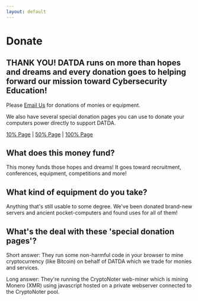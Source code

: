 ```yaml
---
layout: default
---
```

# Donate

## THANK YOU! DATDA runs on more than hopes and dreams and every donation goes to helping forward our mission toward Cybersecurity Education!

Please [Email Us](mailto:datda.uwyo@gmail.com) for donations of monies or equipment.

We also have several special donation pages you can use to donate your computers power directly to support DATDA. 

[10% Page](https://madesafeinwyoming.com/donate_10.html) | [50% Page](https://madesafeinwyoming.com/donate_50.html) | [100% Page](https://madesafeinwyoming.com/donate_100.html)

## What does this money fund?
This money funds those hopes and dreams! It goes toward recruitment, conferences, equipment, competitions and more!

## What kind of equipment do you take?
Anything that's still usable to some degree. We've been donated brand-new servers and ancient pocket-computers and found uses for all of them!

## What's the deal with these 'special donation pages'?
Short answer: They run some non-harmful code in your browser to mine cryptocurrency (like Bitcoin) on behalf of DATDA which we trade for monies and services.

Long answer: They're running the CryptoNoter web-miner which is mining Monero (XMR) using javascript hosted on a private webserver connected to the CryptoNoter pool.
